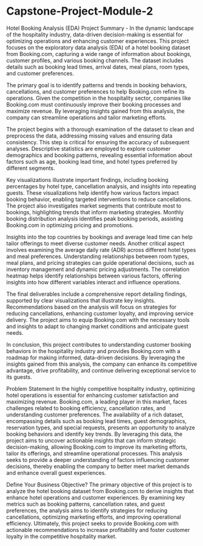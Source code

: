 # Capstone-Project-Module-2
Hotel Booking Analysis (EDA) 
Project Summary -
In the dynamic landscape of the hospitality industry, data-driven decision-making is essential for optimizing operations and enhancing customer experiences. This project focuses on the exploratory data analysis (EDA) of a hotel booking dataset from Booking.com, capturing a wide range of information about bookings, customer profiles, and various booking channels. The dataset includes details such as booking lead times, arrival dates, meal plans, room types, and customer preferences.

The primary goal is to identify patterns and trends in booking behaviors, cancellations, and customer preferences to help Booking.com refine its operations. Given the competition in the hospitality sector, companies like Booking.com must continuously improve their booking processes and maximize revenue. By leveraging insights gained from this analysis, the company can streamline operations and tailor marketing efforts.

The project begins with a thorough examination of the dataset to clean and preprocess the data, addressing missing values and ensuring data consistency. This step is critical for ensuring the accuracy of subsequent analyses. Descriptive statistics are employed to explore customer demographics and booking patterns, revealing essential information about factors such as age, booking lead time, and hotel types preferred by different segments.

Key visualizations illustrate important findings, including booking percentages by hotel type, cancellation analysis, and insights into repeating guests. These visualizations help identify how various factors impact booking behavior, enabling targeted interventions to reduce cancellations. The project also investigates market segments that contribute most to bookings, highlighting trends that inform marketing strategies. Monthly booking distribution analysis identifies peak booking periods, assisting Booking.com in optimizing pricing and promotions.

Insights into the top countries by bookings and average lead time can help tailor offerings to meet diverse customer needs. Another critical aspect involves examining the average daily rate (ADR) across different hotel types and meal preferences. Understanding relationships between room types, meal plans, and pricing strategies can guide operational decisions, such as inventory management and dynamic pricing adjustments. The correlation heatmap helps identify relationships between various factors, offering insights into how different variables interact and influence operations.

The final deliverables include a comprehensive report detailing findings, supported by clear visualizations that illustrate key insights. Recommendations based on the analysis will focus on strategies for reducing cancellations, enhancing customer loyalty, and improving service delivery. The project aims to equip Booking.com with the necessary tools and insights to adapt to changing market conditions and anticipate guest needs.

In conclusion, this project contributes to understanding customer booking behaviors in the hospitality industry and provides Booking.com with a roadmap for making informed, data-driven decisions. By leveraging the insights gained from this analysis, the company can enhance its competitive advantage, drive profitability, and continue delivering exceptional service to its guests. ​

Problem Statement
In the highly competitive hospitality industry, optimizing hotel operations is essential for enhancing customer satisfaction and maximizing revenue. Booking.com, a leading player in this market, faces challenges related to booking efficiency, cancellation rates, and understanding customer preferences. The availability of a rich dataset, encompassing details such as booking lead times, guest demographics, reservation types, and special requests, presents an opportunity to analyze booking behaviors and identify key trends. By leveraging this data, the project aims to uncover actionable insights that can inform strategic decision-making, allowing Booking.com to improve its marketing efforts, tailor its offerings, and streamline operational processes. This analysis seeks to provide a deeper understanding of factors influencing customer decisions, thereby enabling the company to better meet market demands and enhance overall guest experiences.

Define Your Business Objective?
The primary objective of this project is to analyze the hotel booking dataset from Booking.com to derive insights that enhance hotel operations and customer experiences. By examining key metrics such as booking patterns, cancellation rates, and guest preferences, the analysis aims to identify strategies for reducing cancellations, optimizing marketing efforts, and improving operational efficiency. Ultimately, this project seeks to provide Booking.com with actionable recommendations to increase profitability and foster customer loyalty in the competitive hospitality market.
